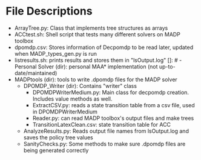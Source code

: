 # File Descriptions
- ArrayTree.py: Class that implements tree structures as arrays
- ACCtest.sh: Shell script that tests many different solvers on MADP toolbox
- dpomdp.csv: Stores information of Decpomdp to be read later, updated when MADP_types_gen.py is run
- listresults.sh: prints results and stores them in "lsOutput.log"
[]: # - Personal Solver (dir): personal MAA* implementation (not up-to-date/maintained)
- MADPtools (dir): tools to write .dpomdp files for the MADP solver
  - DPOMDP_Writer (dir): Contains "writer" class
    - DPOMDPWriterMedium.py: Main class for decpomdp creation. Includes value methods as well.
    - ExtractCSV.py: reads a state transition table from a csv file, used in DPOMDPWriterMedium
    - Reader.py: can read MADP toolbox's output files and make trees
    - TransitionLatexClean.csv: state transition table for ACC
  - AnalyzeResults.py: Reads output file names from lsOutput.log and saves the policy tree values
  - SanityChecks.py: Some methods to make sure .dpomdp files are being generated correctly